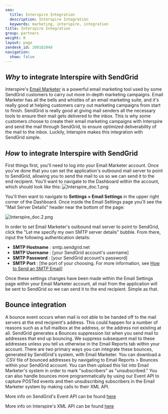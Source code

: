 ```yaml
---
seo:
  title: Interspire Integration
  description: Interspire Integration
  keywords: marketing, interspire, integration
title: Interspire Integration
group: partners
weight: 0
layout: page
zendesk_id: 200182048
navigation:
  show: false
---
```


## _Why_ to integrate Interspire with SendGrid

Interspire's [Email Marketer](http://www.interspire.com/emailmarketer/) is a powerful email marketing tool used by some SendGrid customers to carry out more in-depth marketing campaigns. Email Marketer has all the bells and whistles of an email marketing suite, and it's really good at helping customers carry out marketing campaigns from start to finish. SendGrid is really good at giving mail senders all the necessary tools to ensure their mail gets delivered to the inbox. This is why some customers choose to create their email marketing campaigns with Interspire and send the mail through SendGrid, to ensure optimized deliverability of the mail to the inbox. Luckily, Interspire makes this integration with SendGrid simple.

## _How_ to integrate Interspire with SendGrid

First things first, you'll need to log into your Email Marketer account. Once you've done that you can set the application's outbound mail server to point to SendGrid, allowing you to send the mail to us so we can send it to the end recipient. You'll want to navigate to the Dashboard within the account, which should look like this: ![Interspire_doc.1.png](https://sendgrid.zendesk.com/attachments/token/adaznndwouktdj1/?name=Interspire_doc.1.png)

You'll then want to navigate to **Settings > Email Settings** in the upper right corner of the Dashboard. Once inside the Email Settings page you'll see the "Mail Server Details" header near the bottom of the page:

![Interspire_doc.2.png](https://sendgrid.zendesk.com/attachments/token/poikwudjgiidmmx/?name=Interspire_doc.2.png)

In order to set Email Marketer's outbound mail server to point to SendGrid, click the "Let me specify my own SMTP server details" bubble. From there, input the following authentication details:

- **SMTP Hostname** : smtp.sendgrid.net
- **SMTP Username** : [your SendGrid account's username]
- **SMTP Password** : [your SendGrid account's password]
- **SMTP Port** : [the port of your choosing. For more information, see [How to Send an SMTP Email]({{root_url}}/for-developers/sending-email/getting-started-smtp/)]

Once these settings changes have been made within the Email Settings page within your Email Marketer account, all mail from the application will be sent to SendGrid so we can send it to the end recipient. Simple as that.

## Bounce integration

A bounce event occurs when mail is not able to be handed off to the mail servers at the end recipient's address. This could happen for a number of reasons such as a full mailbox at the address, or the address not existing at all. SendGrid generates a Bounces suppression list when you send mail to addresses that end up bouncing. We suppress subsequent mail to these addresses unless you tell us otherwise in the Email Reports tab within your account. There are two primary ways you can integrate these bounces, generated by SendGrid's system, with Email Marketer. You can download a .CSV file of bounced addresses by navigating to Email Reports > Bounces within your SendGrid account. You can then upload this list into Email Marketer's system in order to mark "subscribers" as "unsubscribed." You can also handle bounces more programmatically by using our Event API to capture POSTed events and then unsubscribing subscribers in the Email Marketer system by making calls to their XML API.

More info on SendGrid's Event API can be found [here](http://sendgrid.com/docs/API_Reference/Webhooks/event.html)

More info on Interspire's XML API can be found [here](http://www.interspire.com/emailmarketer/pdf/XMLApiDocumentation.pdf)


